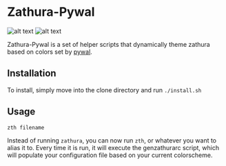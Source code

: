 # Zathura-Pywal
![alt text](https://i.imgur.com/ETGxlfY.jpg)
![alt text](https://i.imgur.com/qCxiPjD.png)

Zathura-Pywal is a set of helper scripts that dynamically theme zathura based on colors set by [pywal](https://github.com/dylanaraps/pywal).


## Installation

To install, simply move into the clone directory and run `./install.sh`

## Usage

`zth filename`

Instead of running `zathura`, you can now run `zth`, or whatever you want to alias it to. Every time it is run, it will execute the genzathurarc script, which will populate your configuration file based on your current colorscheme.

